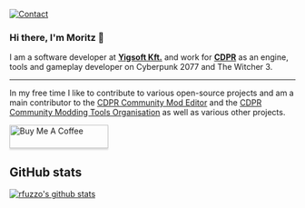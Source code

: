 [![Contact](https://img.shields.io/badge/Contact-&#128231;-blue.svg)](mailto:r.fuzzo@gmail.com)

### Hi there, I'm Moritz 👋

I am a software developer at **[Yigsoft Kft.](https://yigsoft.dev/)** and work for **[CDPR](https://en.cdprojektred.com/)** as an engine, tools and gameplay developer on Cyberpunk 2077 and The Witcher 3.

--------------------------

In my free time I like to contribute to various open-source projects and am a main contributor to the [CDPR Community Mod Editor](https://github.com/WolvenKit/Wolven-kit) and the [CDPR Community Modding Tools Organisation](https://github.com/WolvenKit) as well as various other projects.

<a href="https://www.buymeacoffee.com/rfuzzo" target="_blank"><img src="https://www.buymeacoffee.com/assets/img/custom_images/orange_img.png" alt="Buy Me A Coffee" style="height: 41px !important;width: 174px !important;box-shadow: 0px 3px 2px 0px rgba(190, 190, 190, 0.5) !important;-webkit-box-shadow: 0px 3px 2px 0px rgba(190, 190, 190, 0.5) !important;" ></a>

## GitHub stats

[![rfuzzo's github stats](https://github-readme-stats.vercel.app/api?username=rfuzzo)](https://github.com/anuraghazra/github-readme-stats)
